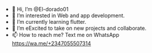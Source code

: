- 👋 Hi, I’m @El-dorado01
- 👀 I’m interested in Web and app development.
- 🌱 I’m currently learning flutter.
- 💞️ I’m eExcited to take on new projects and collaborate.
- 📫 How to reach me? Text me on WhatsApp https://wa.me/+2347055507314

<!---
El-dorado01/El-dorado01 is a ✨ special ✨ repository because its `README.md` (this file) appears on your GitHub profile.
You can click the Preview link to take a look at your changes.
--->
